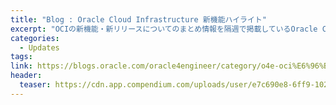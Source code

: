 ```yaml
---
title: "Blog : Oracle Cloud Infrastructure 新機能ハイライト"
excerpt: "OCIの新機能・新リリースについてのまとめ情報を隔週で掲載しているOracle Cloud 公式ブログへの外部リンクです"
categories:
  - Updates
tags:
link: https://blogs.oracle.com/oracle4engineer/category/o4e-oci%E6%96%B0%E6%A9%9F%E8%83%BD%E3%83%8F%E3%82%A4%E3%83%A9%E3%82%A4%E3%83%88
header:
  teaser: https://cdn.app.compendium.com/uploads/user/e7c690e8-6ff9-102a-ac6d-e4aebca50425/36fb492f-3532-48e4-a057-f2b674a19de1/File/b5a9121425a0e376b622e07247bd054e/image_20201202094512173.png
---
```

